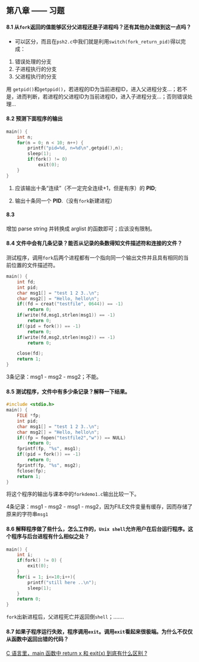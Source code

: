 ## 第八章 —— 习题

#### 8.1  从`fork`返回的值能够区分父进程还是子进程吗？还有其他办法做到这一点吗？

- 可以区分，而且在`psh2.c`中我们就是利用`switch(fork_return_pid)`得以完成：

1. 错误处理的分支
2. 子进程执行的分支
3. 父进程执行的分支

用 `getpid()`和`getppid()`，若进程的ID为当前进程ID，进入父进程分支…；若不是，进而判断，若进程的父进程ID为当前进程ID，进入子进程分支…；否则错误处理…



#### 8.2 预测下面程序的输出

```c
main() {
    int n;
    for(n = 0; n < 10; n++) {
        printf("pid=%d, n=%d\n",getpid(),n);
        sleep(1);
        if(fork() != 0)
            exit(0);
    }
}
```

1. 应该输出十条“连续”（不一定完全连续+1，但是有序）的 **PID**; 

2. 输出十条同一个 **PID**.（没有`fork`新建进程）



#### 8.3 

增加 parse string 并转换成 arglist 的函数即可；应该没有限制。



#### 8.4 文件中会有几条记录？能否从记录的条数得知文件描述符和连接的文件？

测试程序，调用`fork`后两个进程都有一个指向同一个输出文件并且具有相同的当前位置的文件描述符。

```c
main() {
    int fd;
    int pid;
    char msg1[] = "test 1 2 3..\n";
    char msg2[] = "Hello, hello\n";
    if((fd = creat("testfile", 0644)) == -1)
        return 0;
    if(write(fd,msg1,strlen(msg1)) == -1)
        return 0;
    if((pid = fork()) == -1)
        return 0;
    if(write(fd,msg2,strlen(msg2)) == -1)
        return 0;

    close(fd);
    return 1;
}
```

3条记录：msg1 - msg2 - msg2；不能。

#### 8.5 测试程序，文件中有多少条记录？解释一下结果。

```c
#include <stdio.h>
main() {
    FILE *fp;
    int pid;
    char msg1[] = "test 1 2 3..\n";
    char msg2[] = "Hello, hello\n";
    if((fp = fopen("testfile2","w")) == NULL)
        return 0;
    fprintf(fp, "%s", msg1);
    if((pid = fork()) == -1)
        return 0;
    fprintf(fp, "%s", msg2);
    fclose(fp);
    return 1;
}
```

将这个程序的输出与课本中的`forkdemo1.c`输出比较一下。

4条记录：msg1 - msg2 - msg1 - msg2，因为FILE文件变量有缓存，因而存储了原来的字符串`msg1`

#### 8.6  解释程序做了些什么，怎么工作的，`Unix shell`允许用户在后台运行程序。这个程序与后台进程有什么相似之处？

```c
main() {
    int i;
    if(fork() != 0) {
        exit(0);
    }
    for(i = 1; i<=10;i++){
        printf("still here ..\n");
        sleep(1);
    }
    return 0;
}
```

`fork`出新进程后，父进程死亡并返回倒`shell`；…….

#### 8.7 如果子程序运行失败，程序调用`exit`。调用`exit`看起来很极端。为什么不仅仅从函数中返回出错的代码？

[C 语言里，main 函数中 return x 和 exit(x) 到底有什么区别 ?](http://www.zhihu.com/question/26591968/answer/33639916)